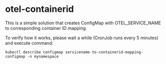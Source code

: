 # otel-containerid

This is a simple solution that creates ConfigMap with OTEL_SERVICE_NAME to corresponding container ID mapping.

To verify how it works, please wait a while (CronJob runs every 5 minutes) and execute command:

```
kubectl describe configmap servicename-to-containerid-mapping-configmap -n mynamespace
```
